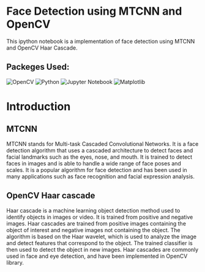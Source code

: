 # Face Detection using MTCNN and OpenCV
This ipython notebook is a implementation of face detection using MTCNN and OpenCV Haar Cascade. 

## Packeges Used:
![OpenCV](https://img.shields.io/badge/opencv-%23white.svg?style=for-the-badge&logo=opencv&logoColor=white) ![Python][python] ![Jupyter Notebook][ipython-image] ![Matplotlib](https://img.shields.io/badge/Matplotlib-%23ffffff.svg?style=for-the-badge&logo=Matplotlib&logoColor=black)

[python]: https://img.shields.io/badge/python-3670A0?style=for-the-badge&logo=python&logoColor=ffdd54
[ipython-image]: https://img.shields.io/badge/jupyter-%23FA0F00.svg?style=for-the-badge&logo=jupyter&logoColor=white

# Introduction
## MTCNN
MTCNN stands for Multi-task Cascaded Convolutional Networks. It is a face detection algorithm that uses a cascaded architecture to detect faces and facial landmarks such as the eyes, nose, and mouth. It is trained to detect faces in images and is able to handle a wide range of face poses and scales. It is a popular algorithm for face detection and has been used in many applications such as face recognition and facial expression analysis.

## OpenCV Haar cascade
Haar cascade is a machine learning object detection method used to identify objects in images or video. It is trained from positive and negative images. Haar cascades are trained from positive images containing the object of interest and negative images not containing the object. The algorithm is based on the Haar wavelet, which is used to analyze the image and detect features that correspond to the object. The trained classifier is then used to detect the object in new images. Haar cascades are commonly used in face and eye detection, and have been implemented in OpenCV library.
